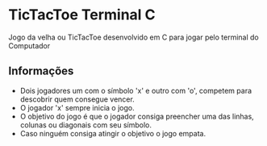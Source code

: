 # TicTacToe Terminal C
Jogo da velha ou TicTacToe desenvolvido em C para jogar pelo terminal do Computador

## Informações

- Dois jogadores um com o símbolo 'x' e outro com 'o', competem para descobrir quem consegue vencer.
- O jogador 'x' sempre inicia o jogo.
- O objetivo do jogo é que o jogador consiga preencher uma das linhas, colunas ou diagonais com seu símbolo.
- Caso ninguém consiga atingir o objetivo o jogo empata.